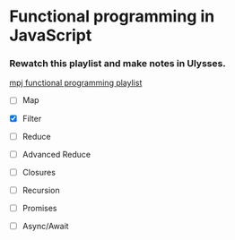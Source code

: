 # Functional programming in JavaScript

### Rewatch this playlist and make notes in Ulysses.

[mpj functional programming playlist](http://www.youtube.com/playlist?list=PL0zVEGEvSaeEd9hlmCXrk5yUyqUag-n84)

- [ ] Map

- [x] Filter

- [ ] Reduce

- [ ] Advanced Reduce

- [ ] Closures

- [ ] Recursion

- [ ] Promises

- [ ] Async/Await
